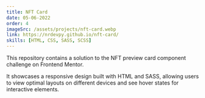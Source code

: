 ```yaml
---
title: NFT Card
date: 05-06-2022
order: 4
imageSrc: /assets/projects/nft-card.webp
link: https://nrdevpy.github.io/nft-card/
skills: [HTML, CSS, SASS, SCSS]
---
```


This repository contains a solution to the NFT preview card component challenge on Frontend Mentor. 

It showcases a responsive design built with HTML and SASS, allowing users to view optimal layouts on different devices and see hover states for interactive elements.